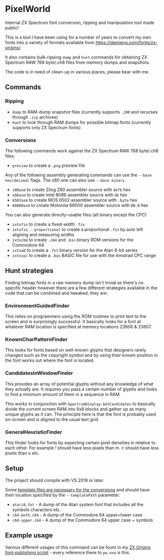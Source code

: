 # PixelWorld

Internal ZX Spectrum font conversion, ripping and manipulation tool made public!

This is a tool I have been using for a number of years to convert my own fonts into a variety of formats available from https://damieng.com/fonts/zx-origins/ 

It also contains bulk-ripping `dump` and `hunt` commands for obtaining ZX Spectrum RAW 768 byte/.ch8 files from memory dumps and snapshots.

The code is in need of clean-up in various places, please bear with me.

## Commands

### Ripping

- `dump` to RAM-dump snapshot files (currently supports `.z80` and recurses through `.zip` archives)
- `hunt` to look through RAM dumps for possible bitmap fonts (currently supports only ZX Spectrum fonts)

### Conversions

The following commands work against the ZX Spectrum RAW 768 byte/.ch8 files:

- `preview` to create a `.png` preview file

Any of the following assembly generating commands can use the `--base hex|decimal` flags. The z80 one can also use `--base binary`.

- `z80asm` to create Zilog Z80 assembler source with `defb` hex
- `x86asm` to create Intel 8086 assembler source with `db` hex
- `6502asm` to create MOS 6502 assembler source with `.byte` hex
- `68000asm` to create Motorola 68000 assembler source with `DB.B` hex

You can also generate directly-usable files (all binary except the CPC)

- `zxtofzx` to create a fixed-width `.fzx` 
- `zxtofzx --proportional` to create a proportional `.fzx` by auto left aligning and measuring widths
- `zxtocbm` to create `.c64` and `.bin` binary ROM versions for the Commodore 64
- `zxtoa8` to create a `.fnt` binary version for the Atari 8-bit series
- `zxtocpc` to create a `.bas` BASIC file for use with the Amstrad CPC range

## Hunt strategies

Finding bitmap fonts in a raw memory dump isn't trivial as there's no specific header however there are a few different strategies available in the code that can be combined and tweaked, they are:

### EnvironmentGuidedFinder

This relies on programmers using the ROM routines to print text to the screen and is surprisingly successful. It basically looks for a font at whatever RAM location is specified at memory locations 23606 & 23607.

### KnownCharPatternFinder

This looks for fonts based on well-known glyphs that designers rarely changed such as the copyright symbol and by using their known position in the font works out where the font is located.

### CandidatesInWindowFinder

This provides an array of potential glyphs without any knowledge of what they actually are. It requires you pass a certain number of glyphs and looks to find a minimum amount of them in a sequence in RAM.

This works in conjunction with `SpectrumDisplay.GetCandidates` to basically divide the current screen RAM into 8x8 blocks and gather up as many unique glyphs as it can. The principle here is that the font is probably used on-screen and is aligned to the usual text grid.

### GeneralHeuristicFinder

This finder looks for fonts by expecting certain pixel densities in relative to each other. For example ! should have less pixels than m. c should have less pixels than o etc.

## Setup

The project should compile with VS 2019 or later.

Some [template files are necessary for the conversions](https://github.com/damieng/pixelworld/discussions/14) and should have their location specified by the `--templatePath` parameter.

- `atari8.fnt` - A dump of the Atari system font that includes all the symbols characters etc.
- `c64-both.c64` - A dump of the Commodore 64 upper+lower case
- `c64-upper.c64` - A dump of the Commodore 64 upper case + symbols

## Example usage

Various different usages of this command can be fount in my [ZX Origins font-publishing script](https://gist.github.com/damieng/d2519cda1c674b4ede74f154f05f2431) - every reference there to `pw.exe` is this.
